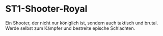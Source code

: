 # ST1-Shooter-Royal

Ein Shooter, der nicht nur königlich ist, sondern auch taktisch und brutal. Werde selbst zum Kämpfer und bestreite epische
Schlachten. 
